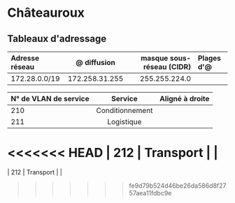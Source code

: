 # Châteauroux #

## Tableaux d'adressage
| Adresse réseau   | @ diffusion     | masque sous-réseau (CIDR) | Plages d'@
| :--------------- |:---------------:|--------------------------:|:-----------------
| 172.28.0.0/19    |  172.258.31.255 | 255.255.224.0             |


| N° de VLAN de service     | Service         | Aligné à droite |
| :--------------- |:---------------:|---------------:|
| 210              | Conditionnement |  |
| 211              | Logistique      |   |
<<<<<<< HEAD
| 212              | Transport       |     |
=======
| 212              | Transport       |     |
>>>>>>> fe9d79b524d46be26da586d8f2757aea11fdbc9e
